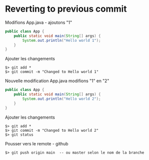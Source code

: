 # Reverting to previous commit

Modifions App.java - ajoutons "1"

````java
public class App {
    public static void main(String[] args) {
        System.out.println("Hello world 1");
    }
}
````

Ajouter les changements 

    $> git add *
    $> git commit -m "Changed to Hello world 1"

Nouvelle modification App.java modifions "1" en "2"

````java
public class App {
    public static void main(String[] args) {
        System.out.println("Hello world 2");
    }
}
````

Ajouter les changements 

    $> git add *
    $> git commit -m "Changed to Hello world 2"
    $> git status

Pousser vers le remote - github

    $> git push origin main  -- ou master selon le nom de la branche

